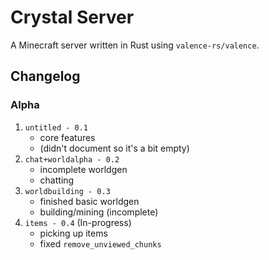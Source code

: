 # Crystal Server
A Minecraft server written in Rust using `valence-rs/valence`.

## Changelog
### Alpha
1. `untitled - 0.1`
    - core features
    - (didn't document so it's a bit empty)
2. `chat+worldalpha - 0.2`
    - incomplete worldgen
    - chatting
3. `worldbuilding - 0.3`
    - finished basic worldgen
    - building/mining (incomplete)
4. `items - 0.4` (In-progress)
    - picking up items
    - fixed `remove_unviewed_chunks`
